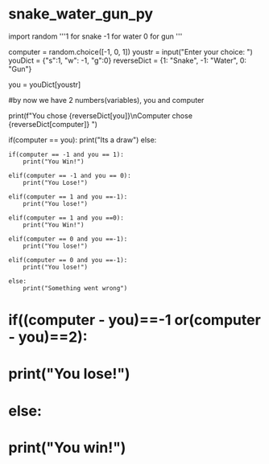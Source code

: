 # snake_water_gun_py

import random
'''1 for snake
-1 for water
0 for gun '''

computer = random.choice([-1, 0, 1])
youstr = input("Enter your choice: ")
youDict = {"s":1, "w": -1, "g":0}
reverseDict = {1: "Snake", -1: "Water", 0: "Gun"}

you = youDict[youstr]

#by now we have 2 numbers(variables), you and computer

print(f"You chose {reverseDict[you]}\nComputer chose {reverseDict[computer]} ")

if(computer == you):
    print("Its a draw")
else:

    if(computer == -1 and you == 1):
        print("You Win!")

    elif(computer == -1 and you == 0):
        print("You Lose!")
    
    elif(computer == 1 and you ==-1):
        print("You lose!")
    
    elif(computer == 1 and you ==0):
        print("You Win!")
    
    elif(computer == 0 and you ==-1):
        print("You lose!")

    elif(computer == 0 and you ==-1):
        print("You lose!")
    
    else:
        print("Something went wrong")
    
# if((computer - you)==-1 or(computer - you)==2):
#     print("You lose!")
# else:
#     print("You win!")
